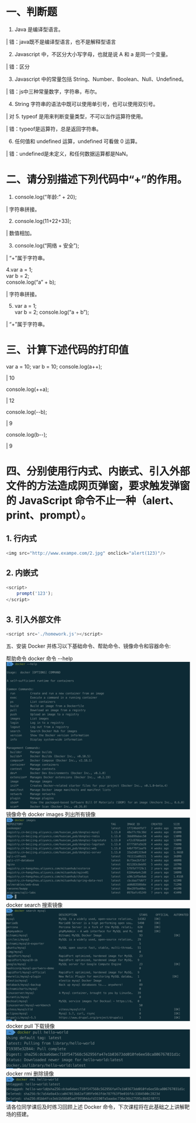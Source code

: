 # 一、判断题

1. Java 是编译型语言。   

| 错：java既不是编译型语言，也不是解释型语言  

2. Javascript 中，不区分大小写字母，也就是说 A 和 a 是同一个变量。  

| 错：区分  

3. Javascript 中的常量包括 String、Number、Boolean、Null、Undefined。  

| 错：js中三种常量数字，字符串，布尔。  

4. String 字符串的语法中既可以使用单引号，也可以使用双引号。  

| 对
5. typeof 是用来判断变量类型，不可以当作运算符使用。  

| 错：typeof是运算符，总是返回字符串。  

6. 任何值和 undefined 运算，undefined 可看做 0 运算。  

| 错：undefined是未定义，和任何数据运算都是NaN。  


# 二、请分别描述下列代码中“+”的作用。
1. console.log(“年龄:” + 20);  

| 字符串拼接。  

2. console.log(11+22+33);  

| 数值相加。   

3. console.log(“网络 + 安全”);  

| “+”属于字符串。  

4.var a = 1;  
var b = 2;  
console.log(“a” + b);   

| 字符串拼接。  

5. var a = 1;  
var b = 2;
console.log(“a + b”);  

| “+”属于字符串。  

# 三、计算下述代码的打印值
var a = 10;
var b = 10;
console.log(a++);  

| 10  

console.log(++a);  

| 12  

console.log(--b);  

| 9  

console.log(b--);  

| 9

# 四、分别使用行内式、内嵌式、引入外部文件的方法造成网页弹窗，要求触发弹窗的 JavaScript 命令不止一种（alert、print、prompt）。
## 1. 行内式
```javascript
<img src="http://www.exampe.com/2.jpg" onclick="alert(123)"/>
```
## 2. 内嵌式
```javascript
<script>
    prompt('123');
</script>
```
## 3. 引入外部文件
```javascript
<script src='./homework.js'></script>
```

五、安装 Docker 并练习以下基础命令、帮助命令、镜像命令和容器命令:

帮助命令
docker 命令 --help
![Alt text](image.png)
镜像命令
docker images 列出所有镜像
![Alt text](image-1.png)
docker search 搜索镜像
![Alt text](image-2.png)
docker pull 下载镜像
![Alt text](image-3.png)
docker rmi 删除镜像
![Alt text](image-4.png)
请各位同学课后及时练习回顾上述 Docker 命令，下次课程将在此基础之上讲解靶场的搭建。